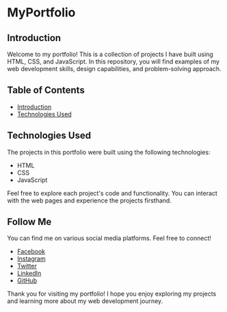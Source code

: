 # MyPortfolio

## Introduction

Welcome to my portfolio! This is a collection of projects I have built using HTML, CSS, and JavaScript. In this repository, you will find examples of my web development skills, design capabilities, and problem-solving approach.

## Table of Contents

- [Introduction](#introduction)
- [Technologies Used](#technologies-used)


## Technologies Used

The projects in this portfolio were built using the following technologies:

- HTML
- CSS
- JavaScript

Feel free to explore each project's code and functionality. You can interact with the web pages and experience the projects firsthand.

## Follow Me

You can find me on various social media platforms. Feel free to connect!

- [Facebook](https://www.facebook.com/sainarendra.nimma/)
- [Instagram](https://www.instagram.com/sainarendra_01/)
- [Twitter](https://twitter.com/Sainarendra_01)
- [LinkedIn](https://www.linkedin.com/in/sainarendra)
- [GitHub](https://github.com/Sainarendra21)




Thank you for visiting my portfolio! I hope you enjoy exploring my projects and learning more about my web development journey.
